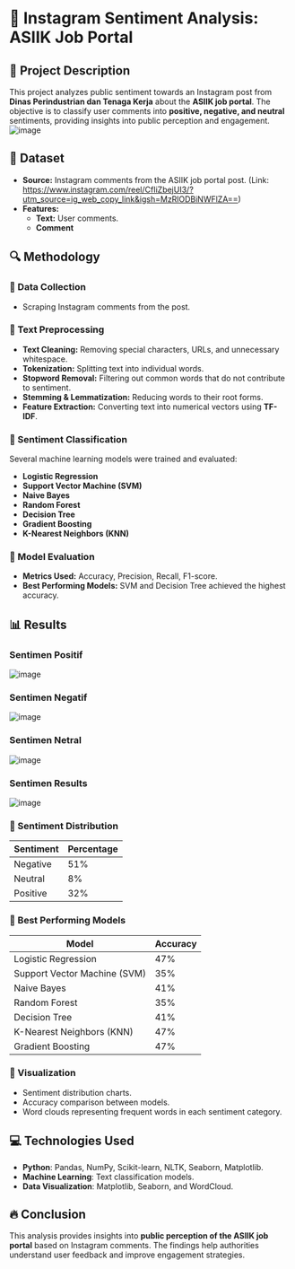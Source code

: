 # 📌 Instagram Sentiment Analysis: ASIIK Job Portal

## 📖 Project Description
This project analyzes public sentiment towards an Instagram post from **Dinas Perindustrian dan Tenaga Kerja** about the **ASIIK job portal**. The objective is to classify user comments into **positive, negative, and neutral** sentiments, providing insights into public perception and engagement.
![image](https://github.com/user-attachments/assets/9094035e-c2ee-480d-b136-d2476c0857aa)


## 📝 Dataset
- **Source:** Instagram comments from the ASIIK job portal post. (Link: https://www.instagram.com/reel/CfIiZbejUI3/?utm_source=ig_web_copy_link&igsh=MzRlODBiNWFlZA==)
- **Features:**
  - **Text:** User comments.
  - **Comment**

## 🔍 Methodology
### 📌 Data Collection
- Scraping Instagram comments from the post.

### 📌 Text Preprocessing
- **Text Cleaning:** Removing special characters, URLs, and unnecessary whitespace.
- **Tokenization:** Splitting text into individual words.
- **Stopword Removal:** Filtering out common words that do not contribute to sentiment.
- **Stemming & Lemmatization:** Reducing words to their root forms.
- **Feature Extraction:** Converting text into numerical vectors using **TF-IDF**.

### 📌 Sentiment Classification
Several machine learning models were trained and evaluated:
- **Logistic Regression**
- **Support Vector Machine (SVM)**
- **Naive Bayes**
- **Random Forest**
- **Decision Tree**
- **Gradient Boosting**
- **K-Nearest Neighbors (KNN)**

### 📌 Model Evaluation
- **Metrics Used:** Accuracy, Precision, Recall, F1-score.
- **Best Performing Models:** SVM and Decision Tree achieved the highest accuracy.

## 📊 Results

### Sentimen Positif
![image](https://github.com/user-attachments/assets/c629d59d-3580-4f4b-881b-e997dc0abb11)

### Sentimen Negatif
![image](https://github.com/user-attachments/assets/86152d86-2b1a-4fa5-ac42-1730491268f3)

### Sentimen Netral
![image](https://github.com/user-attachments/assets/95fef3c5-076b-4039-84ab-030eb738240c)

### Sentimen Results
![image](https://github.com/user-attachments/assets/8048aa4a-813d-4ab7-8ea6-880e54e86e28)


### 📌 Sentiment Distribution
| Sentiment | Percentage |
|-----------|------------|
| Negative  | 51%        |
| Neutral   | 8%         |
| Positive  | 32%        |

### 📌 Best Performing Models
| Model                | Accuracy |
|----------------------|----------|
| Logistic Regression  | 47%      |
| Support Vector Machine (SVM) | 35% |
| Naive Bayes          | 41%      |
| Random Forest        | 35%      |
| Decision Tree        | 41%      |
| K-Nearest Neighbors (KNN) | 47% |
| Gradient Boosting    | 47%      |

### 📌 Visualization
- Sentiment distribution charts.
- Accuracy comparison between models.
- Word clouds representing frequent words in each sentiment category.

## 💻 Technologies Used
- **Python**: Pandas, NumPy, Scikit-learn, NLTK, Seaborn, Matplotlib.
- **Machine Learning**: Text classification models.
- **Data Visualization**: Matplotlib, Seaborn, and WordCloud.

## 🔥 Conclusion
This analysis provides insights into **public perception of the ASIIK job portal** based on Instagram comments. The findings help authorities understand user feedback and improve engagement strategies.
